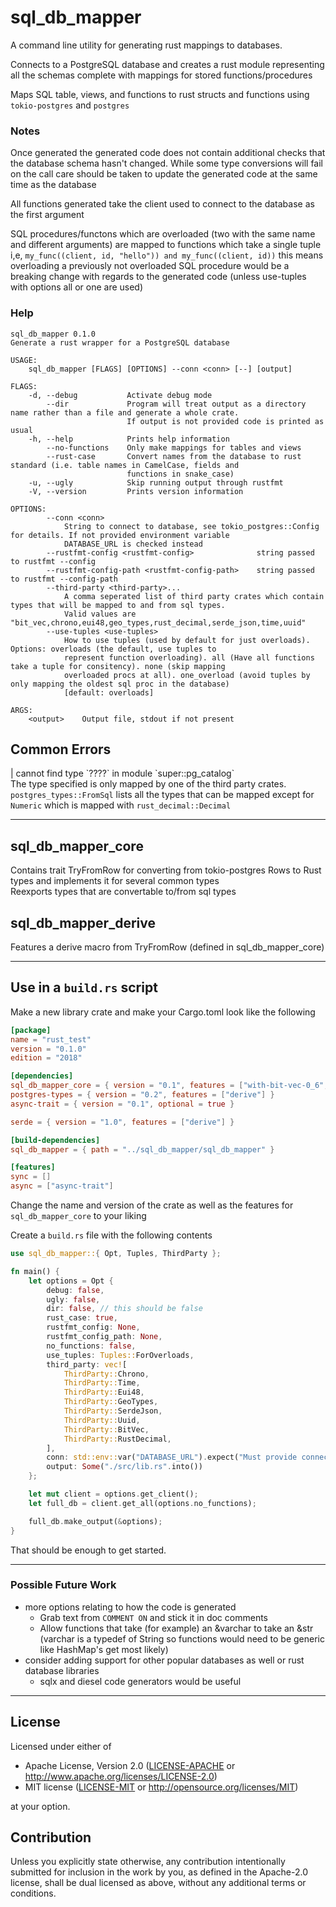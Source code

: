# sql_db_mapper
A command line utility for generating rust mappings to databases.

Connects to a PostgreSQL database and creates a rust module representing all the schemas complete with mappings for stored functions/procedures

Maps SQL table, views, and functions to rust structs and functions using `tokio-postgres` and `postgres`

### Notes
Once generated the generated code does not contain additional checks that the database schema hasn't changed. While some type conversions will fail on the call care should be taken to update the generated code at the same time as the database

All functions generated take the client used to connect to the database as the first argument

SQL procedures/functons which are overloaded (two with the same name and different arguments) are mapped to functions which take a single tuple i,e, `my_func((client, id, "hello")) and my_func((client, id))` this means overloading a previously not overloaded SQL procedure would be a breaking change with regards to the generated code (unless use-tuples with options all or one are used)

### Help
```
sql_db_mapper 0.1.0
Generate a rust wrapper for a PostgreSQL database

USAGE:
    sql_db_mapper [FLAGS] [OPTIONS] --conn <conn> [--] [output]

FLAGS:
    -d, --debug           Activate debug mode
        --dir             Program will treat output as a directory name rather than a file and generate a whole crate.
                          If output is not provided code is printed as usual
    -h, --help            Prints help information
        --no-functions    Only make mappings for tables and views
        --rust-case       Convert names from the database to rust standard (i.e. table names in CamelCase, fields and
                          functions in snake_case)
    -u, --ugly            Skip running output through rustfmt
    -V, --version         Prints version information

OPTIONS:
        --conn <conn>
            String to connect to database, see tokio_postgres::Config for details. If not provided environment variable
            DATABASE_URL is checked instead
        --rustfmt-config <rustfmt-config>              string passed to rustfmt --config
        --rustfmt-config-path <rustfmt-config-path>    string passed to rustfmt --config-path
        --third-party <third-party>...
            A comma seperated list of third party crates which contain types that will be mapped to and from sql types.
            Valid values are "bit_vec,chrono,eui48,geo_types,rust_decimal,serde_json,time,uuid"
        --use-tuples <use-tuples>
            How to use tuples (used by default for just overloads). Options: overloads (the default, use tuples to
            represent function overloading). all (Have all functions take a tuple for consitency). none (skip mapping
            overloaded procs at all). one_overload (avoid tuples by only mapping the oldest sql proc in the database)
            [default: overloads]

ARGS:
    <output>    Output file, stdout if not present
```

## Common Errors
| cannot find type \`????\` in module \`super::pg_catalog\`  
The type specified is only mapped by one of the third party crates. `postgres_types::FromSql` lists all the types that can be mapped except for `Numeric` which is mapped with `rust_decimal::Decimal`

---

## sql_db_mapper_core
Contains trait TryFromRow for converting from tokio-postgres Rows to Rust types and implements it for several common types  
Reexports types that are convertable to/from sql types

## sql_db_mapper_derive
Features a derive macro from TryFromRow (defined in sql_db_mapper_core)

---

## Use in a `build.rs` script
Make a new library crate and make your Cargo.toml look like the following
```toml
[package]
name = "rust_test"
version = "0.1.0"
edition = "2018"

[dependencies]
sql_db_mapper_core = { version = "0.1", features = ["with-bit-vec-0_6", "with-chrono-0_4", "with-eui48-0_4", "with-geo-types-0_6", "with-rust_decimal-1", "with-serde_json-1", "with-time-0_2", "with-uuid-0_8", ] }
postgres-types = { version = "0.2", features = ["derive"] }
async-trait = { version = "0.1", optional = true }

serde = { version = "1.0", features = ["derive"] }

[build-dependencies]
sql_db_mapper = { path = "../sql_db_mapper/sql_db_mapper" }

[features]
sync = []
async = ["async-trait"]
```
Change the name and version of the crate as well as the features for `sql_db_mapper_core` to your liking

Create a `build.rs` file with the following contents
```rust
use sql_db_mapper::{ Opt, Tuples, ThirdParty };

fn main() {
	let options = Opt {
		debug: false,
		ugly: false,
		dir: false, // this should be false
		rust_case: true,
		rustfmt_config: None,
		rustfmt_config_path: None,
		no_functions: false,
		use_tuples: Tuples::ForOverloads,
		third_party: vec![
			ThirdParty::Chrono,
			ThirdParty::Time,
			ThirdParty::Eui48,
			ThirdParty::GeoTypes,
			ThirdParty::SerdeJson,
			ThirdParty::Uuid,
			ThirdParty::BitVec,
			ThirdParty::RustDecimal,
		],
		conn: std::env::var("DATABASE_URL").expect("Must provide connection string in environment variable 'DATABASE_URL'"),
		output: Some("./src/lib.rs".into())
	};

	let mut client = options.get_client();
	let full_db = client.get_all(options.no_functions);

	full_db.make_output(&options);
}
```
That should be enough to get started.

---

### Possible Future Work
* more options relating to how the code is generated
	* Grab text from `COMMENT ON` and stick it in doc comments
	* Allow functions that take (for example) an &varchar to take an &str (varchar is a typedef of String so functions would need to be generic like HashMap's get most likely)
* consider adding support for other popular databases as well or rust database libraries
    * sqlx and diesel code generators would be useful

---

## License
Licensed under either of

 * Apache License, Version 2.0
   ([LICENSE-APACHE](LICENSE-APACHE) or http://www.apache.org/licenses/LICENSE-2.0)
 * MIT license
   ([LICENSE-MIT](LICENSE-MIT) or http://opensource.org/licenses/MIT)

at your option.

## Contribution
Unless you explicitly state otherwise, any contribution intentionally submitted
for inclusion in the work by you, as defined in the Apache-2.0 license, shall be
dual licensed as above, without any additional terms or conditions.
